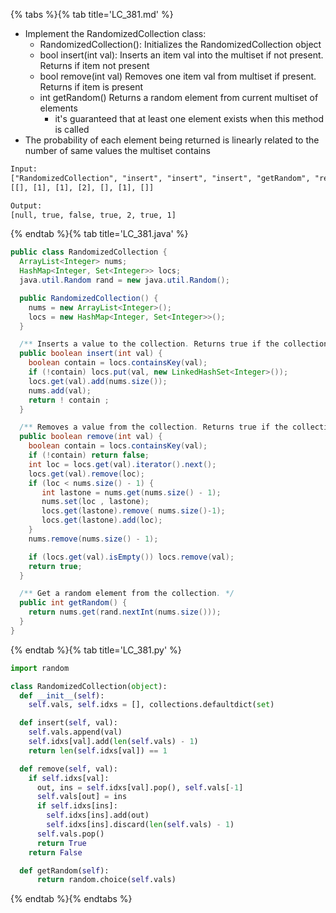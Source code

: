 {% tabs %}{% tab title='LC_381.md' %}

* Implement the RandomizedCollection class:
  * RandomizedCollection(): Initializes the RandomizedCollection object
  * bool insert(int val): Inserts an item val into the multiset if not present. Returns if item not present
  * bool remove(int val) Removes one item val from multiset if present. Returns if item is present
  * int getRandom() Returns a random element from current multiset of elements
    * it's guaranteed that at least one element exists when this method is called
* The probability of each element being returned is linearly related to the number of same values the multiset contains

```txt
Input:
["RandomizedCollection", "insert", "insert", "insert", "getRandom", "remove", "getRandom"]
[[], [1], [1], [2], [], [1], []]

Output:
[null, true, false, true, 2, true, 1]
```

{% endtab %}{% tab title='LC_381.java' %}

```java
public class RandomizedCollection {
  ArrayList<Integer> nums;
  HashMap<Integer, Set<Integer>> locs;
  java.util.Random rand = new java.util.Random();

  public RandomizedCollection() {
    nums = new ArrayList<Integer>();
    locs = new HashMap<Integer, Set<Integer>>();
  }

  /** Inserts a value to the collection. Returns true if the collection did not already contain the specified element. */
  public boolean insert(int val) {
    boolean contain = locs.containsKey(val);
    if (!contain) locs.put(val, new LinkedHashSet<Integer>());
    locs.get(val).add(nums.size());
    nums.add(val);
    return ! contain ;
  }

  /** Removes a value from the collection. Returns true if the collection contained the specified element. */
  public boolean remove(int val) {
    boolean contain = locs.containsKey(val);
    if (!contain) return false;
    int loc = locs.get(val).iterator().next();
    locs.get(val).remove(loc);
    if (loc < nums.size() - 1) {
       int lastone = nums.get(nums.size() - 1);
       nums.set(loc , lastone);
       locs.get(lastone).remove( nums.size()-1);
       locs.get(lastone).add(loc);
    }
    nums.remove(nums.size() - 1);

    if (locs.get(val).isEmpty()) locs.remove(val);
    return true;
  }

  /** Get a random element from the collection. */
  public int getRandom() {
    return nums.get(rand.nextInt(nums.size()));
  }
}
```

{% endtab %}{% tab title='LC_381.py' %}

```py
import random

class RandomizedCollection(object):
  def __init__(self):
    self.vals, self.idxs = [], collections.defaultdict(set)

  def insert(self, val):
    self.vals.append(val)
    self.idxs[val].add(len(self.vals) - 1)
    return len(self.idxs[val]) == 1

  def remove(self, val):
    if self.idxs[val]:
      out, ins = self.idxs[val].pop(), self.vals[-1]
      self.vals[out] = ins
      if self.idxs[ins]:
        self.idxs[ins].add(out)
        self.idxs[ins].discard(len(self.vals) - 1)
      self.vals.pop()
      return True
    return False

  def getRandom(self):
      return random.choice(self.vals)
```

{% endtab %}{% endtabs %}

